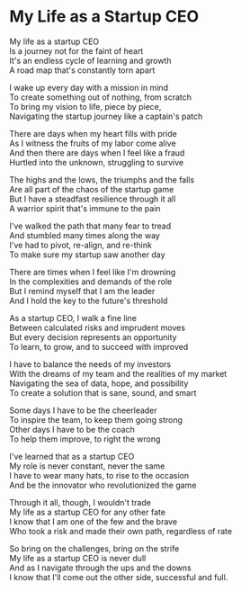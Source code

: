# My Life as a Startup CEO

My life as a startup CEO  
Is a journey not for the faint of heart  
It's an endless cycle of learning and growth  
A road map that's constantly torn apart  

I wake up every day with a mission in mind  
To create something out of nothing, from scratch  
To bring my vision to life, piece by piece,  
Navigating the startup journey like a captain's patch  

There are days when my heart fills with pride  
As I witness the fruits of my labor come alive  
And then there are days when I feel like a fraud  
Hurtled into the unknown, struggling to survive  

The highs and the lows, the triumphs and the falls  
Are all part of the chaos of the startup game  
But I have a steadfast resilience through it all  
A warrior spirit that's immune to the pain  

I've walked the path that many fear to tread  
And stumbled many times along the way  
I've had to pivot, re-align, and re-think  
To make sure my startup saw another day  

There are times when I feel like I'm drowning  
In the complexities and demands of the role  
But I remind myself that I am the leader  
And I hold the key to the future's threshold  

As a startup CEO, I walk a fine line  
Between calculated risks and imprudent moves  
But every decision represents an opportunity  
To learn, to grow, and to succeed with improved  

I have to balance the needs of my investors  
With the dreams of my team and the realities of my market  
Navigating the sea of data, hope, and possibility  
To create a solution that is sane, sound, and smart  

Some days I have to be the cheerleader  
To inspire the team, to keep them going strong  
Other days I have to be the coach  
To help them improve, to right the wrong  

I've learned that as a startup CEO  
My role is never constant, never the same  
I have to wear many hats, to rise to the occasion  
And be the innovator who revolutionized the game  

Through it all, though, I wouldn't trade  
My life as a startup CEO for any other fate  
I know that I am one of the few and the brave  
Who took a risk and made their own path, regardless of rate  

So bring on the challenges, bring on the strife  
My life as a startup CEO is never dull  
And as I navigate through the ups and the downs  
I know that I'll come out the other side, successful and full.